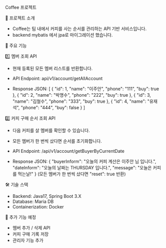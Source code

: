 Coffee 프로젝트

📌 프로젝트 소개
- Coffee는 팀 내에서 커피를 사는 순서를 관리하는 API 기반 서비스입니다.
- backend mybatis 에서 jpa로 마이그레이션 했습니다.

🚀 주요 기능

1️⃣ 멤버 조회 API
- 현재 등록된 모든 멤버 리스트를 반환합니다.

- API Endpoint: api/v1/account/getAllAccount

- Response JSON:
[
    {
        "id": 1,
        "name": "이주안",
        "phone": "111",
        "buy": true
    },
    {
        "id": 2,
        "name": "박명수",
        "phone": "222",
        "buy": true
    },
    {
        "id": 3,
        "name": "김철수",
        "phone": "333",
        "buy": true
    },
    {
        "id": 4,
        "name": "유재석",
        "phone": "444",
        "buy": false
    }
]

2️⃣ 커피 구매 순서 조회 API
- 다음 커피를 살 멤버를 확인할 수 있습니다.
- 모든 멤버가 한 번씩 샀다면 순서를 초기화합니다.

- API Endpoint: /api/v1/account/getBuyerByCurrentDate

- Response JSON:
{
    "buyerInform": "오늘의 커피 계산은 이주안 님 입니다.",
    "dateInform": "오늘의 날짜는 THURSDAY 입니다.",
    "message": "오늘은 커피를 먹는날!"
}
(모든 멤버가 한 번씩 샀다면 "reset": true 반환)

🛠 기술 스택
- Backend: Java17, Spring Boot 3.X
- Database: Maria DB
- Containerization: Docker

📌 추가 기능 예정
- 멤버 추가 / 삭제 API
- 커피 구매 기록 저장
- 관리자 기능 추가
